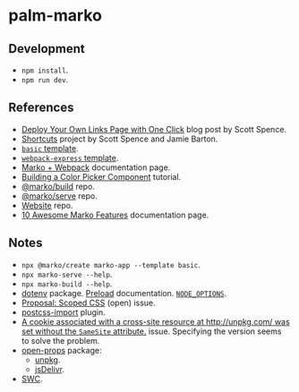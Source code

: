 # palm-marko

## Development

- `npm install`.
- `npm run dev`.

## References

- [Deploy Your Own Links Page with One Click](https://scottspence.com/posts/once-click-links-page) blog post by Scott Spence.
- [Shortcuts](https://github.com/notrab/shortcuts) project by Scott Spence and Jamie Barton.
- [`basic` template](https://github.com/marko-js/examples/tree/master/examples/basic).
- [`webpack-express` template](https://github.com/marko-js/examples/tree/master/examples/webpack-express).
- [Marko + Webpack](https://markojs.com/docs/webpack/) documentation page.
- [Building a Color Picker Component](https://markojs.com/docs/color-picker/) tutorial.
- [@marko/build](https://github.com/marko-js/cli/blob/main/packages/build/README.md) repo.
- [@marko/serve](https://github.com/marko-js/cli/blob/main/packages/serve/README.md) repo.
- [Website](https://github.com/marko-js/website) repo.
- [10 Awesome Marko Features](https://markojs.com/docs/10-awesome-marko-features/) documentation page.

## Notes

- `npx @marko/create marko-app --template basic`.
- `npx marko-serve --help`.
- `npx marko-build --help`.
- [dotenv](https://github.com/motdotla/dotenv) package. [Preload](https://github.com/motdotla/dotenv#preload) documentation. [`NODE_OPTIONS`](https://nodejs.org/api/cli.html#node_optionsoptions).
- [Proposal: Scoped CSS](https://github.com/marko-js/marko/issues/666) (open) issue.
- [postcss-import](https://github.com/postcss/postcss-import) plugin.
- [A cookie associated with a cross-site resource at http://unpkg.com/ was set without the `SameSite` attribute.](https://github.com/mjackson/unpkg/issues/234) issue. Specifying the version seems to solve the problem.
- [open-props](https://www.npmjs.com/package/open-props) package:
  - [unpkg](https://unpkg.com/browse/open-props@1.1.1/).
  - [jsDelivr](https://www.jsdelivr.com/package/npm/open-props).
- [SWC](https://swc.rs/).
